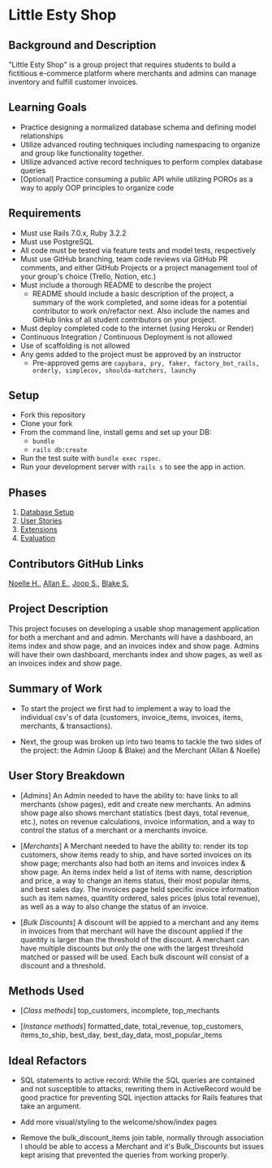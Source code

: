# Little Esty Shop

## Background and Description

"Little Esty Shop" is a group project that requires students to build a fictitious e-commerce platform where merchants and admins can manage inventory and fulfill customer invoices.

## Learning Goals
- Practice designing a normalized database schema and defining model relationships
- Utilize advanced routing techniques including namespacing to organize and group like functionality together.
- Utilize advanced active record techniques to perform complex database queries
- [Optional] Practice consuming a public API while utilizing POROs as a way to apply OOP principles to organize code

## Requirements
- Must use Rails 7.0.x, Ruby 3.2.2
- Must use PostgreSQL
- All code must be tested via feature tests and model tests, respectively
- Must use GitHub branching, team code reviews via GitHub PR comments, and either GitHub Projects or a project management tool of your group's choice (Trello, Notion, etc.)
- Must include a thorough README to describe the project
   - README should include a basic description of the project, a summary of the work completed, and some ideas for a potential contributor to work on/refactor next. Also include the names and GitHub links of all student contributors on your project. 
- Must deploy completed code to the internet (using Heroku or Render)
- Continuous Integration / Continuous Deployment is not allowed
- Use of scaffolding is not allowed
- Any gems added to the project must be approved by an instructor
  - Pre-approved gems are `capybara, pry, faker, factory_bot_rails, orderly, simplecov, shoulda-matchers, launchy`

## Setup

* Fork this repository
* Clone your fork
* From the command line, install gems and set up your DB:
    * `bundle`
    * `rails db:create`
* Run the test suite with `bundle exec rspec`.
* Run your development server with `rails s` to see the app in action.

## Phases

1. [Database Setup](./doc/db_setup.md)
1. [User Stories](./doc/user_stories.md)
1. [Extensions](./doc/extensions.md)
1. [Evaluation](./doc/evaluation.md)


## Contributors GitHub Links 

[Noelle H.](https://github.com/lofi-nowhale),
[Allan E.](https://github.com/aevans27),
[Joop S.](https://github.com/JoopStark),
[Blake S.](https://github.com/bserge13)

## Project Description 

This project focuses on developing a usable shop management application for both a merchant and and admin. Merchants will have a dashboard, an items index and show page, and an invoices index and show page. Admins will have their own dashboard, merchants index and show pages, as well as an invoices index and show page.    

## Summary of Work 

* To start the project we first had to implement a way to load the individual csv's of data (customers, invoice_items, invoices, items, merchants, & transactions). 

* Next, the group was broken up into two teams to tackle the two sides of the project: the Admin (Joop & Blake) and the Merchant (Allan & Noelle)

## User Story Breakdown 
* [*Admins*] An Admin needed to have the ability to: have links to all merchants (show pages), edit and create new merchants. An admins show page also shows merchant statistics (best days, total revenue, etc.), notes on revenue calculations, invoice information, and a way to control the status of a merchant or a merchants invoice.  

* [*Merchants*] A Merchant needed to have the ability to: render its top customers, show items ready to ship, and have sorted invoices on its show page; merchants also had both an items and invoices index & show page. An items index held a list of items with name, description and price, a way to change an items status, their most popular items, and best sales day. The invoices page held specific invoice information such as item names, quantity ordered, sales prices (plus total revenue), as well as a way to also change the status of an invoice.
  
* [*Bulk Discounts*] A discount will be appied to a merchant and any items in invoices from that merchant will have the discount applied if the quantity is larger than the threshold of the discount.  A merchant can have multiple discounts but only the one with the largest threshold matched or passed will be used. Each bulk discount will consist of a discount and a threshold.

## Methods Used 
* [*Class methods*] top_customers, incomplete, top_mechants

* [*Instance methods*] formatted_date, total_revenue, top_customers, items_to_ship, best_day, best_day_data, most_popular_items   

## Ideal Refactors

* SQL statements to active record: While the SQL queries are contained and not susceptible to attacks, rewriting them in ActiveRecord would be good practice for preventing SQL injection attacks for Rails features that take an argument.

* Add more visual/styling to the welcome/show/index pages

* Remove the bulk_discount_items join table, normally through association I should be able to access a Merchant and it's Bulk_Discounts but issues kept arising that prevented the queries from working properly. 
